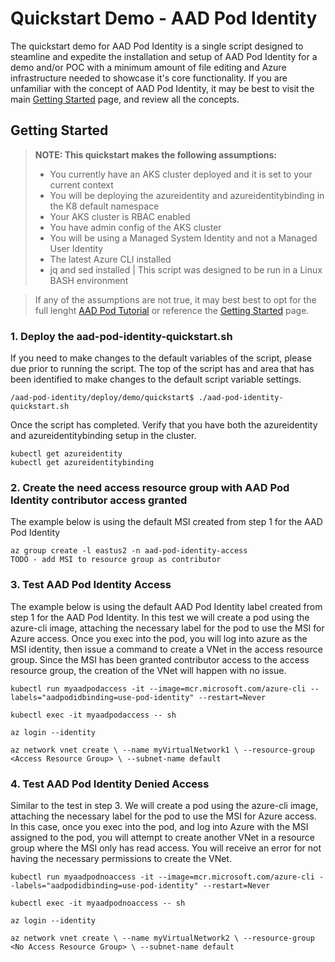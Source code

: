 # Quickstart Demo - AAD Pod Identity

The quickstart demo for AAD Pod Identity is a single script designed to steamline and expedite the installation and setup of AAD Pod Identity for a demo and/or POC with a minimum amount of file editing and Azure infrastructure needed to showcase it's core functionality. If you are unfamiliar with the concept of AAD Pod Identity, it may be best to visit the main [Getting Started](https://github.com/Azure/aad-pod-identity#getting-started) page, and review all the concepts.

## Getting Started
> **NOTE: This quickstart makes the following assumptions:**
> * You currently have an AKS cluster deployed and it is set to your current context
> * You will be deploying the azureidentity and azureidentitybinding in the K8 default namespace
> * Your AKS cluster is RBAC enabled
> * You have admin config of the AKS cluster
> * You will be using a Managed System Identity and not a Managed User Identity
> * The latest Azure CLI installed
> * jq and sed installed | This script was designed to be run in a Linux BASH environment

> If any of the assumptions are not true, it may best best to opt for the full lenght [AAD Pod Tutorial](https://github.com/Azure/aad-pod-identity/tree/master/docs/tutorial#aad-pod-identity-tutorial) or reference the [Getting Started](https://github.com/Azure/aad-pod-identity#getting-started) page.

### 1. Deploy the aad-pod-identity-quickstart.sh
If you need to make changes to the default variables of the script, please due prior to running the script. The top of the script has and area that has been identified to make changes to the default script variable settings.

```
/aad-pod-identity/deploy/demo/quickstart$ ./aad-pod-identity-quickstart.sh
```

Once the script has completed. Verify that you have both the azureidentity and azureidentitybinding setup in the cluster.
```
kubectl get azureidentity
kubectl get azureidentitybinding
```

### 2. Create the need access resource group with AAD Pod Identity contributor access granted
The example below is using the default MSI created from step 1 for the AAD Pod Identity
```
az group create -l eastus2 -n aad-pod-identity-access
TODO - add MSI to resource group as contributor

```

### 3. Test AAD Pod Identity Access
The example below is using the default AAD Pod Identity label created from step 1 for the AAD Pod Identity. In this test we will create a pod using the azure-cli image, attaching the necessary label for the pod to use the MSI for Azure access. Once you exec into the pod, you will log into azure as the MSI identity, then issue a command to create a VNet in the access resource group. Since the MSI has been granted contributor access to the access resource group, the creation of the VNet will happen with no issue.
```
kubectl run myaadpodaccess -it --image=mcr.microsoft.com/azure-cli --labels="aadpodidbinding=use-pod-identity" --restart=Never

kubectl exec -it myaadpodaccess -- sh

az login --identity

az network vnet create \ --name myVirtualNetwork1 \ --resource-group <Access Resource Group> \ --subnet-name default
```
### 4. Test AAD Pod Identity Denied Access
Similar to the test in step 3. We will create a pod using the azure-cli image, attaching the necessary label for the pod to use the MSI for Azure access. In this case, once you exec into the pod, and log into Azure with the MSI assigned to the pod, you will attempt to create another VNet in a resource group where the MSI only has read access. You will receive an error for not having the necessary permissions to create the VNet.
```
kubectl run myaadpodnoaccess -it --image=mcr.microsoft.com/azure-cli --labels="aadpodidbinding=use-pod-identity" --restart=Never

kubectl exec -it myaadpodnoaccess -- sh

az login --identity

az network vnet create \ --name myVirtualNetwork2 \ --resource-group <No Access Resource Group> \ --subnet-name default
```
